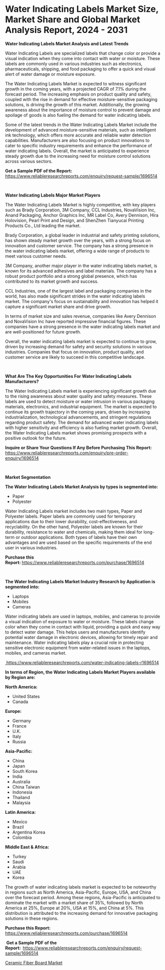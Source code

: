 <p><h1>Water Indicating Labels Market Size, Market Share and Global Market Analysis Report, 2024 - 2031</h1></p><p><strong>Water Indicating Labels Market Analysis and Latest Trends</strong></p>
<p><p>Water Indicating Labels are specialized labels that change color or provide a visual indication when they come into contact with water or moisture. These labels are commonly used in various industries such as electronics, pharmaceuticals, shipping, and food packaging to offer a quick and visual alert of water damage or moisture exposure.</p><p>The Water Indicating Labels Market is expected to witness significant growth in the coming years, with a projected CAGR of 7.1% during the forecast period. The increasing emphasis on product quality and safety, coupled with the rise in demand for effective moisture-sensitive packaging solutions, is driving the growth of this market. Additionally, the growing awareness about the importance of moisture control to prevent damage and spoilage of goods is also fueling the demand for water indicating labels.</p><p>Some of the latest trends in the Water Indicating Labels Market include the development of advanced moisture-sensitive materials, such as intelligent ink technology, which offers more accurate and reliable water detection capabilities. Manufacturers are also focusing on product innovations to cater to specific industry requirements and enhance the performance of water indicating labels. Overall, the market is anticipated to experience steady growth due to the increasing need for moisture control solutions across various sectors.</p></p>
<p><strong>Get a Sample PDF of the Report:&nbsp;</strong> <a href="https://www.reliableresearchreports.com/enquiry/request-sample/1696514">https://www.reliableresearchreports.com/enquiry/request-sample/1696514</a></p>
<p>&nbsp;</p>
<p><strong>Water Indicating Labels Major Market Players</strong></p>
<p><p>The Water Indicating Labels Market is highly competitive, with key players such as Brady Corporation, 3M Company, CCL Industries, NovaVision Inc, Anand Packaging, Anchor Graphics Inc, MR Label Co, Avery Dennison, Hira Holovision, Pearl Print and Design, and ShenZhen Tianyucai Printing Products Co., Ltd leading the market.</p><p>Brady Corporation, a global leader in industrial and safety printing solutions, has shown steady market growth over the years, with a strong focus on innovation and customer service. The company has a strong presence in the water indicating labels market, offering a wide range of products to meet various customer needs.</p><p>3M Company, another major player in the water indicating labels market, is known for its advanced adhesives and label materials. The company has a robust product portfolio and a strong global presence, which has contributed to its market growth and success.</p><p>CCL Industries, one of the largest label and packaging companies in the world, has also made significant strides in the water indicating labels market. The company's focus on sustainability and innovation has helped it capture a significant market share and drive growth.</p><p>In terms of market size and sales revenue, companies like Avery Dennison and NovaVision Inc have reported impressive financial figures. These companies have a strong presence in the water indicating labels market and are well-positioned for future growth.</p><p>Overall, the water indicating labels market is expected to continue to grow, driven by increasing demand for safety and security solutions in various industries. Companies that focus on innovation, product quality, and customer service are likely to succeed in this competitive landscape.</p></p>
<p>&nbsp;</p>
<p><strong>What Are The Key Opportunities For Water Indicating Labels Manufacturers?</strong></p>
<p><p>The Water Indicating Labels market is experiencing significant growth due to the rising awareness about water quality and safety measures. These labels are used to detect moisture or water intrusion in various packaging materials, electronics, and industrial equipment. The market is expected to continue its growth trajectory in the coming years, driven by increasing industrialization, technological advancements, and stringent regulations regarding product safety. The demand for advanced water indicating labels with higher sensitivity and efficiency is also fueling market growth. Overall, the Water Indicating Labels market shows promising prospects with a positive outlook for the future.</p></p>
<p><strong>Inquire or Share Your Questions If Any Before Purchasing This Report:</strong> <a href="https://www.reliableresearchreports.com/enquiry/pre-order-enquiry/1696514">https://www.reliableresearchreports.com/enquiry/pre-order-enquiry/1696514</a></p>
<p>&nbsp;</p>
<p><strong>Market Segmentation</strong></p>
<p><strong>The Water Indicating Labels Market Analysis by types is segmented into:</strong></p>
<p><ul><li>Paper</li><li>Polyester</li></ul></p>
<p><p>Water Indicating Labels market includes two main types, Paper and Polyester labels. Paper labels are commonly used for temporary applications due to their lower durability, cost-effectiveness, and recyclability. On the other hand, Polyester labels are known for their durability, resistance to water and chemicals, making them ideal for long-term or outdoor applications. Both types of labels have their own advantages and are used based on the specific requirements of the end user in various industries.</p></p>
<p><strong>Purchase this Report:&nbsp;</strong><a href="https://www.reliableresearchreports.com/purchase/1696514">https://www.reliableresearchreports.com/purchase/1696514</a></p>
<p>&nbsp;</p>
<p><strong>The Water Indicating Labels Market Industry Research by Application is segmented into:</strong></p>
<p><ul><li>Laptops</li><li>Mobiles</li><li>Cameras</li></ul></p>
<p><p>Water indicating labels are used in laptops, mobiles, and cameras to provide a visual indication of exposure to water or moisture. These labels change color when they come in contact with liquid, providing a quick and easy way to detect water damage. This helps users and manufacturers identify potential water damage in electronic devices, allowing for timely repair and maintenance. Water indicating labels play a crucial role in protecting sensitive electronic equipment from water-related issues in the laptops, mobiles, and cameras market.</p></p>
<p><a href="https://www.reliableresearchreports.com/water-indicating-labels-r1696514">&nbsp;https://www.reliableresearchreports.com/water-indicating-labels-r1696514</a></p>
<p><strong>In terms of Region, the Water Indicating Labels Market Players available by Region are:</strong></p>
<p>
    <p> <strong> North America: </strong>
        <ul>
            <li>United States</li>
            <li>Canada</li>
        </ul>
        </p> 
    <p> <strong> Europe: </strong>
        <ul>
            <li>Germany</li>
            <li>France</li>
            <li>U.K.</li>
            <li>Italy</li>
            <li>Russia</li>
        </ul>
        </p> 
    <p> <strong> Asia-Pacific: </strong>
        <ul>
            <li>China</li>
            <li>Japan</li>
            <li>South Korea</li>
            <li>India</li>
            <li>Australia</li>
            <li>China Taiwan</li>
            <li>Indonesia</li>
            <li>Thailand</li>
            <li>Malaysia</li>
        </ul>
        </p> 
    <p> <strong> Latin America: </strong>
        <ul>
            <li>Mexico</li>
            <li>Brazil</li>
            <li>Argentina Korea</li>
            <li>Colombia</li>
        </ul>
        </p> 
    <p> <strong> Middle East & Africa: </strong>
        <ul>
            <li>Turkey</li>
            <li>Saudi</li>
            <li>Arabia</li>
            <li>UAE</li>
            <li>Korea</li>
        </ul>
    </p>
    </p>
<p><p>The growth of water indicating labels market is expected to be noteworthy in regions such as North America, Asia-Pacific, Europe, USA, and China over the forecast period. Among these regions, Asia-Pacific is anticipated to dominate the market with a market share of 35%, followed by North America at 25%, Europe at 20%, USA at 15%, and China at 5%. This distribution is attributed to the increasing demand for innovative packaging solutions in these regions.</p></p>
<p><strong>Purchase this Report: </strong><a href="https://www.reliableresearchreports.com/purchase/1696514">https://www.reliableresearchreports.com/purchase/1696514</a></p>
<p>&nbsp;<strong>Get a Sample PDF of the Report:&nbsp;&nbsp;</strong><a href="https://www.reliableresearchreports.com/enquiry/request-sample/1696514">https://www.reliableresearchreports.com/enquiry/request-sample/1696514</a></p>
<p><strong></strong></p>
<p><p><a href="https://github.com/angelajermaine/Market-Research-Report-List-3/blob/main/ceramic-fiber-board-market.md">Ceramic Fiber Board Market</a></p></p>
